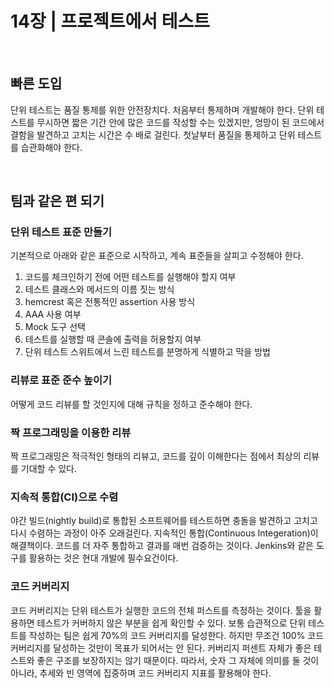# 14장 | 프로젝트에서 테스트

<br>

## 빠른 도입

단위 테스트는 품질 통제를 위한 안전장치다. 처음부터 통제하며 개발해야 한다.
단위 테스트를 무시하면 짧은 기간 안에 많은 코드를 작성할 수는 있겠지만, 엉망이 된 코드에서 결함을 발견하고 고치는 시간은 수 배로 걸린다. 첫날부터 품질을 통제하고 단위 테스트를 습관화해야 한다.

<br>

## 팀과 같은 편 되기

### 단위 테스트 표준 만들기

기본적으로 아래와 같은 표준으로 시작하고, 계속 표준들을 살피고 수정해야 한다.

1. 코드를 체크인하기 전에 어떤 테스트를 실행해야 할지 여부
2. 테스트 클래스와 메서드의 이름 짓는 방식
3. hemcrest 혹은 전통적인 assertion 사용 방식
4. AAA 사용 여부
5. Mock 도구 선택
6. 테스트를 실행할 때 콘솔에 출력을 허용할지 여부
7. 단위 테스트 스위트에서 느린 테스트를 분명하게 식별하고 막을 방법

### 리뷰로 표준 준수 높이기

어떻게 코드 리뷰를 할 것인지에 대해 규칙을 정하고 준수해야 한다.

### 짝 프로그래밍을 이용한 리뷰

짝 프로그래밍은 적극적인 형태의 리뷰고, 코드를 깊이 이해한다는 점에서 최상의 리뷰를 기대할 수 있다. 

### 지속적 통합(CI)으로 수렴

야간 빌드(nightly build)로 통합된 소프트웨어를 테스트하면 충돌을 발견하고 고치고 다시 수렴하는 과정이 아주 오래걸린다.
지속적인 통합(Continuous Integeration)이 해결책이다. 코드를 더 자주 통합하고 결과를 매번 검증하는 것이다. Jenkins와 같은 도구를 활용하는 것은 현대 개발에 필수요건이다.

### 코드 커버리지

코드 커버리지는 단위 테스트가 실행한 코드의 전체 퍼스트를 측정하는 것이다. 툴을 활용하면 테스트가 커버하지 않은 부분을 쉽게 확인할 수 있다. 보통 습관적으로 단위 테스트를 작성하는 팀은 쉽게 70%의 코드 커버리지를 달성한다.
하지만 무조건 100% 코드 커버리지를 달성하는 것만이 목표가 되어서는 안 된다. 커버리지 퍼센트 자체가 좋은 테스트와 좋은 구조를 보장하지는 않기 때문이다. 따라서, 숫자 그 자체에 의미를 둘 것이 아니라, 추세와 빈 영역에 집중하며 코드 커버리지 지표를 활용해야 한다.
